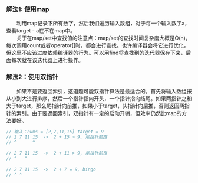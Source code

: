 ### 解法1: 使用map
&emsp;&emsp;利用map记录下所有数字，然后我们遍历输入数组，对于每一个输入数字a，查看target - a在不在map中。  
&emsp;&emsp;关于在map/set中查找值的注意点：map/set的查找时间复杂度大概是O(n)，每次调用count或者operator[]时，都会进行查找。也许编译器会将它进行优化，但这里不应该过度依赖编译器的行为。可以用find将查找到的迭代器保存下来，后面每次就在该迭代器上进行操作。

### 解法2：使用双指针
&emsp;&emsp;如果不是要返回索引，这道题可能双指针算法是最适合的。首先将输入数组按从小到大进行排序，然后一个指针指向开头，一个指针指向结尾。如果两指针之和大于target，那么尾指针向前推，如果小于target，头指针向后推，否则返回两指针的索引。由于要返回索引，双指针有一定的启动开销，但效率仍然比map的方法要好。

``` c
// 输入：nums = [2,7,11,15] target = 9
// 2 7 11 15  ->  2 + 15 > 9, 尾指针前推
// ^      ^

// 2 7 11 15  ->  2 + 11 > 9, 尾指针前推
// ^   ^

// 2 7 11 15  ->  2 + 7 = 9, bingo
// ^ ^
```
